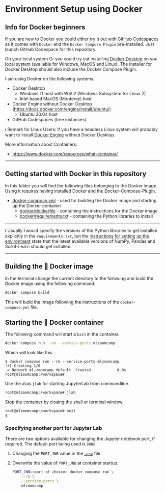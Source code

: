 # Environment Setup using Docker

## Info for Docker beginners

If you are new to Docker you could either try it out with [GitHub Codespaces](https://github.com/features/codespaces) as it comes with `Docker` and the `Docker Compose Plugin` pre-installed. Just launch GitHub Codespace for this repository.

On your local system Or you could try out installing [Docker Desktop](https://www.docker.com/products/docker-desktop/) on you local system (available for Windows, MacOS and Linux). The installer for Docker Desktop should also include the Docker Compose Plugin.


I am using Docker on the following systems.

- Docker Desktop 
    - Windows 11 host with WSL2 (Windows Subsystem for Linux 2)
    - Intel based MacOS (Monterey) host 
- Docker Engine without Docker Desktop (https://docs.docker.com/engine/install/ubuntu/)
    - Ubuntu 20.04 host
- GitHub Codespaces (free instances) 

ℹ️ Remark for Linux Users: If you have a headless Linux system will probably want to install [Docker Engine](https://docs.docker.com/engine/install/) without Docker Desktop.  

More information about Containers:

- https://www.docker.com/resources/what-container/


---

## Getting started with Docker in this repository

In this folder you will find the following files belonging to the Docker image. Using it requires having installed Docker and the Docker-Compose-Plugin.

- [docker-compose.yml](docker-compose.yml) - used for building the Docker image and starting up the Docker container 
    - [docker/dockerfile](docker/dockerfile) - containing the instructions for the Docker image
    - [docker/requirements.txt](docker/requirements.txt) - containing the Python libraries to install


---

ℹ️ Usually I would specify the versions of the Python libraries to get installed explicitly in the `requirements.txt`, but the [instructions for setting up the environment](https://github.com/DataTalksClub/machine-learning-zoomcamp/blob/master/01-intro/06-environment.md) state that the latest available versions of NumPy, Pandas and Scikit-Learn should get installed.

---

## Building the 🐳 Docker image

In the terminal change the current directory to the following and build the Docker image using the following command.

```bash
docker compose build
```

This will build the image following the instructions of the `docker-compose.yml` file.

## Starting the 🐳 Docker container

The following command will start a `bash` in the container.

```bash
docker compose run --rm --service-ports mlzoomcamp
```

Which will look like this.

```shell
$ docker compose run --rm --service-ports mlzoomcamp
[+] Creating 1/0
 ✔ Network ml-zoomcamp_default  Created            0.0s 
root@mlzoomcamp:/workspace# 
```

Use the alias `jlab` for starting JupyterLab from commandline.

```bash
root@mlzoomcamp:/workspace# jlab
```

Stop the container by closing the shell or terminal window.

```bash
root@mlzoomcamp:/workspace# exit
$
```

### Specifying another port for Jupyter Lab

There are two options available for changing the Jupyter notebook port, if required. The default port being used is `8888`.

1. Changing the `PORT_JNB` value in the [`.env`](.env) file.

1. Overwrite the value of `PORT_JNB` at container startup.

    ```bash
    PORT_JNB=<port of choice> docker compose run \
        --rm \
        --service-ports \
        mlzoomcamp
    ```


